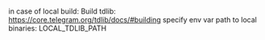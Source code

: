 #

in case of local build:
Build tdlib: https://core.telegram.org/tdlib/docs/#building
specify env var path to local binaries: LOCAL_TDLIB_PATH


